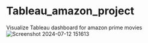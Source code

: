 # Tableau_amazon_project
Visualize Tableau dashboard for amazon prime movies 
![Screenshot 2024-07-12 151613](https://github.com/user-attachments/assets/9541f8cd-7001-43bb-83ad-e376aaeffefa)
